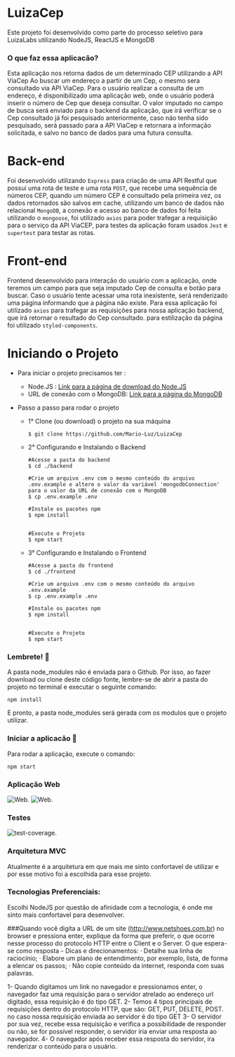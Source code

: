 # LuizaCep 
Este projeto foi desenvolvido como parte do processo seletivo para LuizaLabs utilizando NodeJS, ReactJS e MongoDB
  
### O que faz essa aplicacão?
Esta aplicação nos retorna dados de um determinado CEP utilizando a API ViaCep
Ao buscar um endereço a partir de um Cep, o mesmo sera consultado via API ViaCep.
Para o usuário realizar a consulta de um endereço, é disponibilizado uma aplicação web, onde o usuário poderá inserir o número de Cep que deseja consultar.
O valor imputado no campo de busca será enviado para o backend da aplicação, que irá verificar se o Cep consultado já foi pesquisado anteriormente, caso não tenha sido pesquisado, será passado para a API ViaCep e retornara a informação solicitada, e salvo no banco de dados para uma futura consulta.

# Back-end
Foi desenvolvido utilizando ``Express`` para criação de uma API Restful que possui uma rota de teste e uma rota ``POST``, que  recebe uma sequência de números CEP, quando um número CEP é consultado pela primeira vez, os dados retornados são salvos em cache, utilizando um banco de dados não relacional ``MongoDB``, a conexão e acesso ao banco de dados foi feita utilizando o ``mongoose``, foi utilizado ``axios`` para poder trafegar a requisição para o serviço da API ViaCEP, para testes da aplicação foram usados ``Jest`` e ``supertest`` para testar as rotas.

# Front-end
Frontend desenvolvido para interação do usuário com a aplicação, onde teremos um campo para que seja imputado Cep de consulta e botão para buscar.
Caso o usuário tente acessar uma rota inexistente, será renderizado uma página informando que a página não existe.
Para essa aplicação foi utilizado ``axios`` para trafegar as requisições para nossa aplicação backend, que irá retornar o resultado do Cep consultado.
para estilização da página foi utilizado ``styled-components``. 


# Iniciando o Projeto
- Para iniciar o projeto precisamos ter :
    - Node.JS : [Link para a página de download do Node.JS](https://nodejs.org/pt-br/download/)
    - URL de conexão com o MongoDB: [Link para a página do MongoDB](https://www.mongodb.com/pt-br)

- Passo a passo para rodar o projeto
    
    - 1° Clone (ou download) o projeto na sua máquina
        ```
        $ git clone https://github.com/Mario-Luz/LuizaCep
        ```
    - 2° Configurando e Instalando o Backend
        ```
        #Acesse a pasta do backend
        $ cd ./backend
        
        #Crie um arquivo .env com o mesmo conteúdo do arquivo .env.example e altere o valor da variável 'mongodbConnection' para o valor da URL de conexão com o MongoDB
        $ cp .env.example .env

        #Instale os pacotes npm
        $ npm install
       
        
        #Execute o Projeto
        $ npm start
       
        ```
    - 3° Configurando e Instalando o Frontend
        ```
        #Acesse a pasta do frontend
        $ cd ./frontend
        
        #Crie um arquivo .env com o mesmo conteúdo do arquivo .env.example
        $ cp .env.example .env
        
        #Instale os pacotes npm
        $ npm install
      
        
        #Execute o Projeto
        $ npm start
 
        ```

### Lembrete! :thought_balloon:
A pasta node_modules não é enviada para o Github. Por isso, ao fazer download ou clone deste código fonte, lembre-se de abrir a pasta do projeto no terminal e executar o seguinte comando:

```console
npm install
```

E pronto, a pasta node_modules será gerada com os modulos que o projeto utilizar.


### Iniciar a aplicacão :checkered_flag:

Para rodar a aplicação, execute o comando: <br>
```console
npm start
```
### Aplicação Web
![Web](https://i.ibb.co/H7pJZSK/web2.jpg).
![Web](https://i.ibb.co/cNYB7gm/web1.jpg).

### Testes
![test-coverage](https://i.ibb.co/s6V1XDY/teste2.jpg).

### Arquitetura MVC
Atualmente é a arquitetura em que mais me sinto confortavel de utilizar e por esse motivo foi a escolhida para esse projeto.

### Tecnologias Preferenciais:
Escolhi NodeJS por questão de afinidade com a tecnologia, é onde me sinto mais confortavel para desenvolver.

###Quando você digita a URL de um site (http://www.netshoes.com.br) no browser e pressiona enter, explique da forma que preferir, o que ocorre nesse processo do protocolo HTTP entre o Client e o Server.
    O que espera-se como resposta - Dicas e direcionamentos:
    · Detalhe sua linha de raciocínio;
    · Elabore um plano de entendimento, por exemplo, lista, de forma a elencar os passos;
    · Não copie conteúdo da internet, responda com suas palavras.

1- Quando digitamos um link no navegador e pressionamos enter, o navegador faz uma requisição para o servidor atrelado ao endereço url digitado, essa requisição é do tipo GET. 
2- Temos 4 tipos principais de requisições dentro do protocolo HTTP, que são: GET, PUT, DELETE, POST. no caso nossa requisição enviada ao servidor é do tipo GET 
3- O servidor por sua vez, recebe essa requisição e verifica a possibilidade de responder ou não, se for possível responder, o servidor iria enviar uma resposta ao navegador.
4- O navegador após receber essa resposta do servidor, ira renderizar o conteúdo para o usuário.
